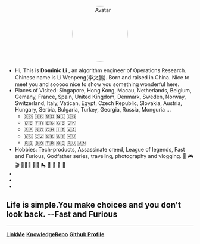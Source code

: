 
<p align="center">
    <a href="http://121.40.143.58/#/" target="_blank"> 
        <img src="https://s2.loli.net/2024/05/08/x4dwJbGnpWN7oMu.jpg" style="width: 150px; height: 150px; border-radius: 70%;" alt="Avatar"/>
    </a>
</p>

<!-- <img src="https://s2.loli.net/2023/06/18/F4YaMLNsvmZpbS8.png" alt="selfie.png" width="90%" height="90%"> -->
<!-- <img src="https://s2.loli.net/2024/05/07/CqXjK9WdtsbEegv.jpg" alt="selfie.png" width="10%" height="10%"> -->


- Hi, This is **Dominic Li** , an algorithm engineer of Operations Research. Chinese name is Li Wenpeng(李文鹏). Born and raised in China. Nice to meet you and sooooo nice to show you something wonderful here.
- Places of Visited: Singapore, Hong Kong, Macau, Netherlands, Belgium, Gemany, France, Spain, United Kingdom, Denmark, Sweden, Norway, Switzerland, Italy, Vatican, Egypt, Czech Republic, Slovakia, Austria, Hungary, Serbia, Bulgaria, Turkey, Georgia, Russia, Monguria ...
  - 🇸🇬 🇭🇰 🇲🇴 🇳🇱 🇧🇬
  - 🇩🇪 🇫🇷 🇪🇸 🇬🇧 🇩🇰 
  - 🇸🇪 🇳🇴 🇨🇭 🇮🇹 🇻🇦 
  - 🇪🇬 🇨🇿 🇸🇰 🇦🇹 🇭🇺
  - 🇷🇸 🇧🇬 🇹🇷 🇬🇪 🇷🇺 🇲🇳
- Hobbies: Tech-products, Assassinate creed, League of legends, Fast and Furious, Godfather series, traveling, photography and vlogging. 🚗 🎮 🎬 🚴🏻‍♂️ 🏄🏻 🛼 🏓 🍜 🍏 🥝 
-  
-
-

## Life is simple.You make choices and you don't look back.  --Fast and Furious

---

[**LinkMe**](https://flying2322.github.io/dominicli.github.io/)
[**KnowledgeRepo**](README.md)
[**Github Profile**](https://github.com/flying2322)
